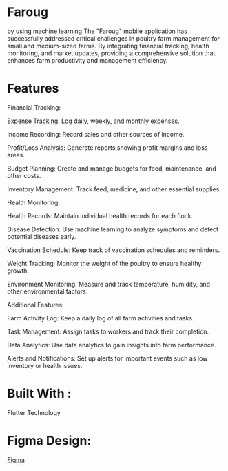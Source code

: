 # Faroug
by using machine learning The "Faroug" mobile application has successfully addressed critical challenges in poultry farm 
management for small and medium-sized farms. By integrating financial tracking, health 
monitoring, and market updates, providing a comprehensive solution that enhances farm 
productivity and management efficiency.

 # Features
 Financial Tracking:
 
 Expense Tracking: Log daily, weekly, and monthly expenses.
 
 Income Recording: Record sales and other sources of income.
 
 Profit/Loss Analysis: Generate reports showing profit margins and loss areas.
 
 Budget Planning: Create and manage budgets for feed, maintenance, and other costs.
 
 Inventory Management: Track feed, medicine, and other essential supplies.
 
 Health Monitoring:
 
 Health Records: Maintain individual health records for each flock.
 
 Disease Detection: Use machine learning to analyze symptoms and detect potential diseases early.
 
 Vaccination Schedule: Keep track of vaccination schedules and reminders.
 
 Weight Tracking: Monitor the weight of the poultry to ensure healthy growth.
 
 Environment Monitoring: Measure and track temperature, humidity, and other environmental factors.

 Additional Features:
 
 Farm Activity Log: Keep a daily log of all farm activities and tasks.
 
 Task Management: Assign tasks to workers and track their completion.
 
 Data Analytics: Use data analytics to gain insights into farm performance.
 
 Alerts and Notifications: Set up alerts for important events such as low inventory or health issues.

 # Built With :
 
 Flutter Technology

 # Figma Design:
 [Figma](https://www.figma.com/design/JX109sr4GzGcYYGOLIsrvS/Final-Graduation-Project?node-id=153-21936&t=X69AH6Omi3PUfWMy-0)
 
 
 
 
 
  




